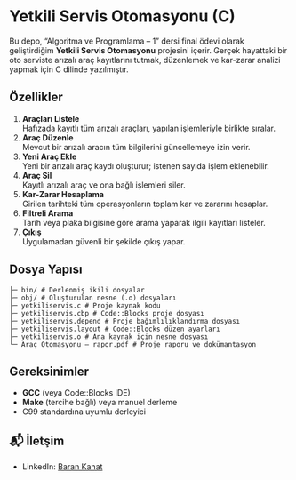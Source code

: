 # Yetkili Servis Otomasyonu (C)

Bu depo, “Algoritma ve Programlama – 1” dersi final ödevi olarak geliştirdiğim **Yetkili Servis Otomasyonu** projesini içerir. Gerçek hayattaki bir oto serviste arızalı araç kayıtlarını tutmak, düzenlemek ve kar-zarar analizi yapmak için C dilinde yazılmıştır.

## Özellikler

1. **Araçları Listele**  
   Hafızada kayıtlı tüm arızalı araçları, yapılan işlemleriyle birlikte sıralar.  
2. **Araç Düzenle**  
   Mevcut bir arızalı aracın tüm bilgilerini güncellemeye izin verir.  
3. **Yeni Araç Ekle**  
   Yeni bir arızalı araç kaydı oluşturur; istenen sayıda işlem eklenebilir.  
4. **Araç Sil**  
   Kayıtlı arızalı araç ve ona bağlı işlemleri siler.  
5. **Kar-Zarar Hesaplama**  
   Girilen tarihteki tüm operasyonların toplam kar ve zararını hesaplar.  
6. **Filtreli Arama**  
   Tarih veya plaka bilgisine göre arama yaparak ilgili kayıtları listeler.  
7. **Çıkış**  
   Uygulamadan güvenli bir şekilde çıkış yapar.



## Dosya Yapısı
```
├─ bin/ # Derlenmiş ikili dosyalar
├─ obj/ # Oluşturulan nesne (.o) dosyaları
├─ yetkiliservis.c # Proje kaynak kodu
├─ yetkiliservis.cbp # Code::Blocks proje dosyası
├─ yetkiliservis.depend # Proje bağımlılıklandırma dosyası
├─ yetkiliservis.layout # Code::Blocks düzen ayarları
├─ yetkiliservis.o # Ana kaynak için nesne dosyası
└─ Araç Otomasyonu – rapor.pdf # Proje raporu ve dokümantasyon
```

## Gereksinimler

- **GCC** (veya Code::Blocks IDE)  
- **Make** (tercihe bağlı) veya manuel derleme  
- C99 standardına uyumlu derleyici

## 📬 İletşim
- LinkedIn: [Baran Kanat](https://www.linkedin.com/in/baran-kanat)
